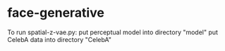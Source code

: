 # face-generative
To run spatial-z-vae.py:
put perceptual model into directory "model"
put CelebA data into directory "CelebA"
